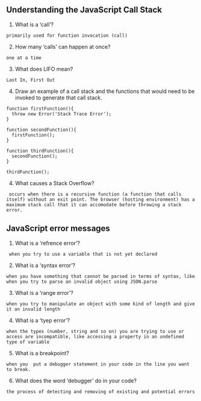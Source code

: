 ## Understanding the JavaScript Call Stack
1. What is a ‘call’?

`primarily used for function invocation (call)`

2. How many ‘calls’ can happen at once?

`one at a time`

3. What does LIFO mean?

`Last In, First Out `

4. Draw an example of a call stack and the functions that would need to be invoked to generate that call stack.

```
function firstFunction(){
  throw new Error('Stack Trace Error');
}

function secondFunction(){
  firstFunction();
}

function thirdFunction(){
  secondFunction();
}

thirdFunction();

```

4. What causes a Stack Overflow?

` occurs when there is a recursive function (a function that calls itself) without an exit point. The browser (hosting environment) has a maximum stack call that it can accomodate before throwing a stack error.`

## JavaScript error messages

1. What is a ‘refrence error’?

` when you try to use a variable that is not yet declared`

2. What is a ‘syntax error’?

`when you have something that cannot be parsed in terms of syntax, like when you try to parse an invalid object using JSON.parse`

3. What is a ‘range error’?

`when you try to manipulate an object with some kind of length and give it an invalid length`

4. What is a ‘tyep error’?

`when the types (number, string and so on) you are trying to use or access are incompatible, like accessing a property in an undefined type of variable`

5. What is a breakpoint?

`when you  put a debugger statement in your code in the line you want to break.`

6. What does the word ‘debugger’ do in your code?

`the process of detecting and removing of existing and potential errors`
